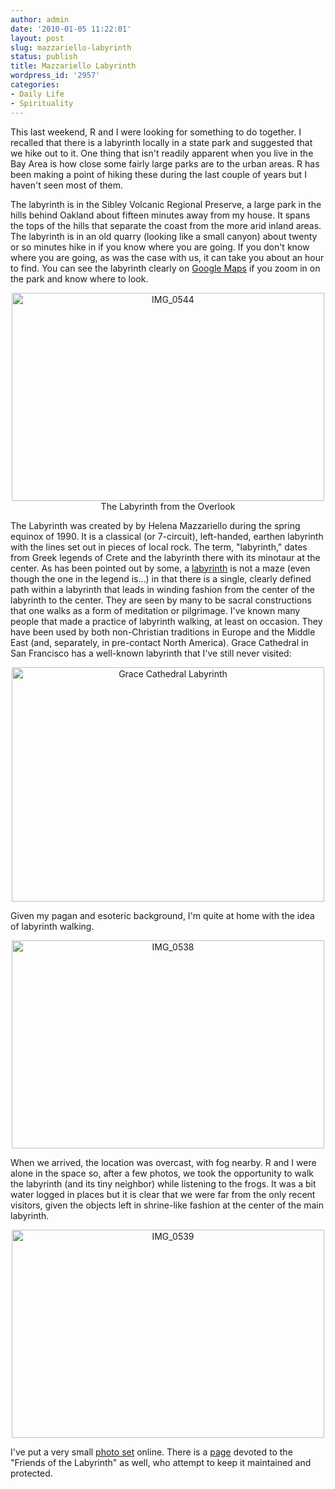 ```yaml
---
author: admin
date: '2010-01-05 11:22:01'
layout: post
slug: mazzariello-labyrinth
status: publish
title: Mazzariello Labyrinth
wordpress_id: '2957'
categories:
- Daily Life
- Spirituality
---
```

This last weekend, R and I were looking for something to do together. I recalled that there is a labyrinth locally in a state park and suggested that we hike out to it. One thing that isn't readily apparent when you live in the Bay Area is how close some fairly large parks are to the urban areas. R has been making a point of hiking these during the last couple of years but I haven't seen most of them.

The labyrinth is in the Sibley Volcanic Regional Preserve, a large park in the hills behind Oakland about fifteen minutes away from my house. It spans the tops of the hills that separate the coast from the more arid inland areas. The labyrinth is in an old quarry (looking like a small canyon) about twenty or so minutes hike in if you know where you are going. If you don't know where you are going, as was the case with us, it can take you about an hour to find. You can see the labyrinth clearly on <a href="http://maps.google.com/maps?f=q&source=s_q&hl=en&geocode=&q=Sibley+Volcanic+Regional+Preserve,+Orinda,+CA+94563&sll=37.85019,-122.283831&sspn=0.013995,0.018518&ie=UTF8&hq=Sibley+Volcanic+Regional+Preserve&hnear=Sibley+Volcanic+Regional+Preserve,+Orinda,+CA+94563&ll=37.85298,-122.190434&spn=0.000875,0.001157&t=h&z=20">Google Maps</a> if you zoom in on the park and know where to look.

<div align="center"><a href="http://www.flickr.com/photos/albill/4238582723/" title="IMG_0544 by albill, on Flickr"><img src="http://farm3.static.flickr.com/2770/4238582723_59da1c41f8.jpg" width="500" height="333" alt="IMG_0544" /></a><br>The Labyrinth from the Overlook</div>

The Labyrinth was created by by Helena Mazzariello during the spring equinox of 1990. It is a classical (or 7-circuit), left-handed, earthen labyrinth with the lines set out in pieces of local rock. The term, "labyrinth," dates from Greek legends of Crete and the labyrinth there with its minotaur at the center. As has been pointed out by some, a <a href="http://en.wikipedia.org/wiki/Labyrinth">labyrinth</a> is not a maze (even though the one in the legend is...) in that there is a single, clearly defined path within a labyrinth that leads in winding fashion from the center of the labyrinth to the center. They are seen by many to be sacral constructions that one walks as a form of meditation or pilgrimage. I've known many people that made a practice of labyrinth walking, at least on occasion. They have been used by both non-Christian traditions in Europe and the Middle East (and, separately, in pre-contact North America). Grace Cathedral in San Francisco has a well-known labyrinth that I've still never visited:

<div align="center"><a href="http://www.flickr.com/photos/albill/4248736076/" title="Grace Cathedral Labyrinth"><img src="http://farm3.static.flickr.com/2772/4248736076_2aa0584c9d.jpg" width="500" height="375" alt="Grace Cathedral Labyrinth" /></a></div>

Given my pagan and esoteric background, I'm quite at home with the idea of labyrinth walking. 

<div align="center"><a href="http://www.flickr.com/photos/albill/4238581609/" title="IMG_0538 by albill, on Flickr"><img src="http://farm3.static.flickr.com/2666/4238581609_52bb3453f2.jpg" width="500" height="333" alt="IMG_0538" /></a></div>

When we arrived, the location was overcast, with fog nearby. R and I were alone in the space so, after a few photos, we took the opportunity to walk the labyrinth (and its tiny neighbor) while listening to the frogs. It was a bit water logged in places but it is clear that we were far from the only recent visitors, given the objects left in shrine-like fashion at the center of the main labyrinth.

<div align="center"><a href="http://www.flickr.com/photos/albill/4238581957/" title="IMG_0539 by albill, on Flickr"><img src="http://farm3.static.flickr.com/2751/4238581957_7ed57cdbf7.jpg" width="500" height="333" alt="IMG_0539" /></a></div>

I've put a very small <a href="http://www.flickr.com/photos/albill/sets/72157623000503955/">photo set</a> online. There is a <a href="http://home.earthlink.net/~friendsofthelabyrinth/">page</a> devoted to the "Friends of the Labyrinth" as well, who attempt to keep it maintained and protected. 
